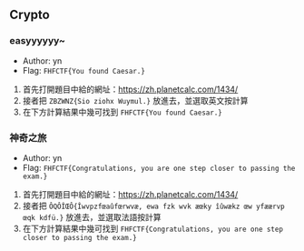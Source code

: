 ## Crypto

### easyyyyyy~

* Author: yn
* Flag: `FHFCTF{You found Caesar.}`

1. 首先打開題目中給的網址：https://zh.planetcalc.com/1434/
2. 接者把 `ZBZWNZ{Sio ziohx Wuymul.}` 放進去，並選取英文按計算
3. 在下方計算結果中幾可找到 `FHFCTF{You found Caesar.}`

### 神奇之旅

* Author: yn
* Flag: `FHFCTF{Congratulations, you are one step closer to passing the exam.}`

1. 首先打開題目中給的網址：https://zh.planetcalc.com/1434/
2. 接者把 `ÔQÔÎŒÔ{Îwvpzfœaûfœrwvæ, ewa fzk wvk æœky îûwækz œw yfæærvp œqk kdfü.}` 放進去，並選取法語按計算
3. 在下方計算結果中幾可找到 `FHFCTF{Congratulations, you are one step closer to passing the exam.}`
